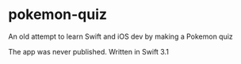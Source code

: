 # pokemon-quiz

An old attempt to learn Swift and iOS dev by making a Pokemon quiz

The app was never published. Written in Swift 3.1

